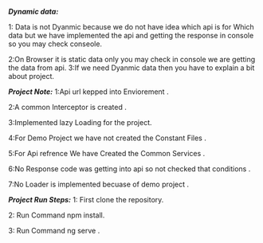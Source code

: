 ***Dynamic data:***

 1: Data is not Dyanmic because we do not have idea which api is for Which data but we have implemented the api and getting the response in console so you may check conseole.

 2:On Browser it is static data only you may check in console we are getting the data from api.
 3:If we need Dyanmic data then you have to explain a bit about project.


***Project Note:***
1:Api url kepped into Enviorement .

2:A common Interceptor is created .

3:Implemented lazy Loading for the project.

4:For Demo Project we have not created the Constant Files .

5:For Api refrence We have Created the Common Services .

6:No Response code was getting into api so not checked that conditions .

7:No Loader is implemented becuase of demo project .



***Project Run Steps:***
1: First clone the repository.

2: Run Command  npm install.

3: Run Command ng serve .


